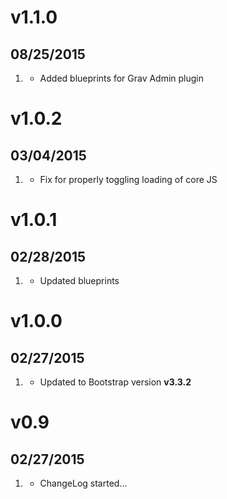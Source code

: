 # v1.1.0
## 08/25/2015

1. [](#improved)
    * Added blueprints for Grav Admin plugin

# v1.0.2
## 03/04/2015

1. [](#bugfix)
    * Fix for properly toggling loading of core JS

# v1.0.1
## 02/28/2015

1. [](#improved)
    * Updated blueprints

# v1.0.0
## 02/27/2015

1. [](#improved)
    * Updated to Bootstrap version **v3.3.2**

# v0.9
## 02/27/2015

1. [](#new)
    * ChangeLog started...
